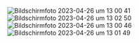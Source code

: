 
![Bildschirmfoto 2023-04-26 um 13 00 41](https://user-images.githubusercontent.com/45995648/234555897-94bc90a9-3661-4997-b13d-755db68f55bd.png)
![Bildschirmfoto 2023-04-26 um 13 02 50](https://user-images.githubusercontent.com/45995648/234556327-d2dadccf-4301-413d-bc1a-bd34a6112678.png)
![Bildschirmfoto 2023-04-26 um 13 00 46](https://user-images.githubusercontent.com/45995648/234555904-f9b09c5b-61ba-46b1-9cfb-df8b1dd992e3.png)
![Bildschirmfoto 2023-04-26 um 13 01 49](https://user-images.githubusercontent.com/45995648/234556150-a663d4f2-f080-4624-bb7f-3fe96ce3effb.png)
